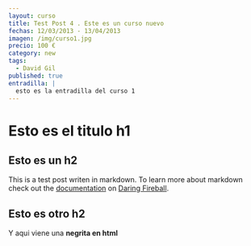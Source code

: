 ```yaml
---
layout: curso
title: Test Post 4 . Este es un curso nuevo
fechas: 12/03/2013 - 13/04/2013
imagen: /img/curso1.jpg
precio: 100 €
category: new
tags:
  - David Gil
published: true
entradilla: |
  esto es la entradilla del curso 1
---
```


# Esto es el titulo h1

## Esto es un h2

This is a test post writen in markdown. To learn more about markdown check out the [documentation](http://daringfireball.net/projects/markdown/) on [Daring Fireball](http://daringfireball.net/).

## Esto es otro h2

Y aqui viene una <strong>negrita en html</strong>
